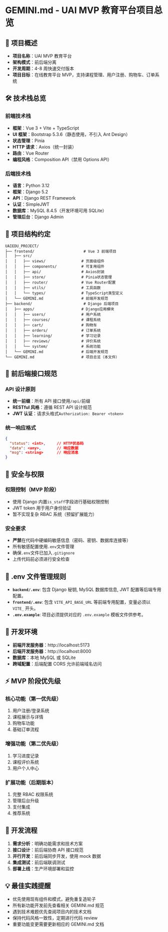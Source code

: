 # GEMINI.md - UAI MVP 教育平台项目总览

## 🎯 项目概述

- **项目名称**：UAI MVP 教育平台
- **架构模式**：前后端分离
- **开发周期**：4-8 周快速交付版本
- **项目目标**：在线教育平台 MVP，支持课程管理、用户注册、购物车、订单系统

## 🛠 技术栈总览

### 前端技术栈

- **框架**：Vue 3 + Vite + TypeScript
- **UI 框架**：Bootstrap 5.3.6（静态使用，不引入 Ant Design）
- **状态管理**：Pinia
- **HTTP 请求**：Axios（统一封装）
- **路由**：Vue Router
- **编程风格**：Composition API（禁用 Options API）

### 后端技术栈

- **语言**：Python 3.12
- **框架**：Django 5.2
- **API**：Django REST Framework
- **认证**：SimpleJWT
- **数据库**：MySQL 8.4.5（开发环境可用 SQLite）
- **管理后台**：Django Admin

## 📁 项目结构约定

```
UAIEDU_PROJECT/
├── frontend/                      # Vue 3 前端项目
│   ├── src/
│   │   ├── views/                # 页面级组件
│   │   ├── components/           # 可复用组件
│   │   ├── api/                  # Axios封装
│   │   ├── store/                # Pinia状态管理
│   │   ├── router/               # Vue Router配置
│   │   ├── utils/                # 工具函数
│   │   └── types/                # TypeScript类型定义
│   └── GEMINI.md                 # 前端开发规范
├── backend/                       # Django 后端项目
│   ├── apps/                     # Django应用模块
│   │   ├── users/                # 用户系统
│   │   ├── courses/              # 课程系统
│   │   ├── cart/                 # 购物车
│   │   ├── orders/               # 订单系统
│   │   ├── learning/             # 学习记录
│   │   ├── reviews/              # 评价系统
│   │   └── system/               # 系统功能
│   └── GEMINI.md                 # 后端开发规范
└── GEMINI.md                     # 项目总览（本文件）
```

## 🔄 前后端接口规范

### API 设计原则

- **统一前缀**：所有 API 接口使用`/api/`前缀
- **RESTful 风格**：遵循 REST API 设计规范
- **JWT 认证**：请求头格式`Authorization: Bearer <token>`

### 统一响应格式

```json
{
  "status": <int>,     // HTTP状态码
  "data": <any>,       // 响应数据
  "msg": <string>      // 响应消息
}
```

## 🔐 安全与权限

### 权限控制（MVP 阶段）

- 使用 Django 内置`is_staff`字段进行基础权限控制
- JWT token 用于用户身份验证
- 暂不实现复杂 RBAC 系统（预留扩展能力）

### 安全要求

- **严禁**在代码中硬编码敏感信息（密码、密钥、数据库连接等）
- 所有敏感配置使用`.env`文件管理
- 确保`.env`文件已加入`.gitignore`
- 上传代码前必须进行安全检查

## 🔧 .env 文件管理规则

- **`backend/.env`**: 包含 Django 秘钥, MySQL 数据库信息, JWT 配置等后端专用配置。
- **`frontend/.env`**: 包含 `VITE_API_BASE_URL` 等前端专用配置，变量必须以 `VITE_` 开头。
- **`.env.example`**: 项目必须提供对应的 `.env.example` 模板文件供参考。

## 🚀 开发环境

- **前端开发服务器**：http://localhost:5173
- **后端开发服务器**：http://localhost:8000
- **数据库**：本地 MySQL 或 SQLite
- **跨域配置**：后端配置 CORS 允许前端域名访问

## ⚡ MVP 阶段优先级

### 核心功能（第一优先级）

1. 用户注册/登录系统
2. 课程展示与详情
3. 购物车功能
4. 基础订单流程

### 增强功能（第二优先级）

1. 学习进度记录
2. 课程评价系统
3. 用户个人中心

### 扩展功能（后期版本）

1. 完整 RBAC 权限系统
2. 管理后台升级
3. 支付集成
4. 推荐系统

## 📝 开发流程

1. **需求分析**：明确功能需求和技术方案
2. **接口设计**：前后端协商 API 接口规范
3. **并行开发**：前后端同步开发，使用 mock 数据
4. **集成测试**：前后端联调测试
5. **部署上线**：生产环境部署和监控

## 💡 最佳实践提醒

- 优先使用现有组件和模式，避免重复造轮子
- 所有新功能开发前先查看相关 GEMINI.md 规范
- 遇到技术难题优先查阅项目内的技术文档
- 保持代码风格一致性，定期进行代码 review
- 重要功能变更需要更新相应的 GEMINI.md 文档